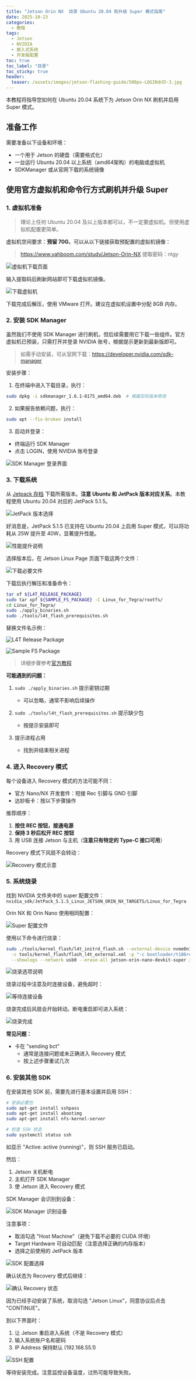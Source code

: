 ```yaml
---
title: "Jetson Orin NX  烧录 Ubuntu 20.04 和升级 Super 模式指南"
date: 2025-10-23
categories:
  - 教程
tags:
  - Jetson
  - NVIDIA
  - 嵌入式系统
  - 开发板配置
toc: true
toc_label: "目录"
toc_sticky: true
header:
  teaser: /assets/images/jetson-flashing-guide/500px-LOGIN水印-3.jpg
---
```


本教程将指导您如何在 Ubuntu 20.04 系统下为 Jetson Orin NX 刷机并启用 Super 模式。

## 准备工作

需要准备以下设备和环境：
- 一个用于 Jetson 的硬盘（需要格式化）
- 一台运行 Ubuntu 20.04 以上系统（amd64架构）的电脑或虚拟机
- SDKManager 或从官网下载的系统镜像

## 使用官方虚拟机和命令行方式刷机并升级 Super

### 1. 虚拟机准备

> 理论上任何 Ubuntu 20.04 及以上版本都可以，不一定要虚拟机。但使用虚拟机配置更简单。

虚拟机空间要求：**预留 70G**。可以从以下链接获取预配置的虚拟机镜像：

> https://www.yahboom.com/study/Jetson-Orin-NX 
> 提取密码：ntgy

![虚拟机下载页面](/assets/images/jetson-flashing-guide/image-20250701163820293.png)

输入提取码后刷新网站即可下载虚拟机镜像。

![下载虚拟机](/assets/images/jetson-flashing-guide/image-20250701163921159.png)

下载完成后解压，使用 VMware 打开。建议在虚拟机设置中分配 8GB 内存。

### 2. 安装 SDK Manager

虽然我们不使用 SDK Manager 进行刷机，但后续需要用它下载一些组件。官方虚拟机已预装，只需打开并登录 NVIDIA 账号，根据提示更新到最新版即可。

> 如需手动安装，可从官网下载：https://developer.nvidia.com/sdk-manager

安装步骤：

1. 在终端中进入下载目录，执行：
```bash
sudo dpkg -i sdkmanager_1.6.1-8175_amd64.deb  # 根据实际版本修改
```

2. 如果报告依赖问题，执行：
```bash
sudo apt --fix-broken install
```

3. 启动并登录：
- 终端运行 SDK Manager
- 点击 LOGIN，使用 NVIDIA 账号登录

![SDK Manager 登录界面](/assets/images/jetson-flashing-guide/500px-LOGIN水印-3.jpg)

### 3. 下载系统

从 [Jetpack 存档](https://developer.nvidia.com/embedded/jetpack-archive) 下载所需版本。**注意 Ubuntu 和 JetPack 版本对应关系**。本教程使用 Ubuntu 20.04 对应的 JetPack 5.1.5。

![JetPack 版本选择](/assets/images/jetson-flashing-guide/image-20250630135050222.png)

好消息是，JetPack 5.1.5 已支持在 Ubuntu 20.04 上启用 Super 模式，可以将功耗从 25W 提升至 40W，显著提升性能。

![性能提升说明](/assets/images/jetson-flashing-guide/image-20250701165410103.png)

选择版本后，在 Jetson Linux Page 页面下载这两个文件：

![下载必要文件](/assets/images/jetson-flashing-guide/image-20250701165635508.png)

下载后执行解压和准备命令：

```bash
tar xf ${L4T_RELEASE_PACKAGE}
sudo tar xpf ${SAMPLE_FS_PACKAGE} -C Linux_for_Tegra/rootfs/
cd Linux_for_Tegra/
sudo ./apply_binaries.sh
sudo ./tools/l4t_flash_prerequisites.sh
```

替换文件名示例：

![L4T Release Package](/assets/images/jetson-flashing-guide/image-20250701172219673.png)

![Sample FS Package](/assets/images/jetson-flashing-guide/image-20250701172234629.png)

> 详细步骤参考[官方教程](https://docs.nvidia.com/jetson/archives/r35.6.2/DeveloperGuide/IN/QuickStart.html)

**可能遇到的问题：**

1. `sudo ./apply_binaries.sh` 提示密钥过期
   - 可以忽略，通常不影响后续操作

2. `sudo ./tools/l4t_flash_prerequisites.sh` 提示缺少包
   - 按提示安装即可

3. 提示进程占用
   - 找到并结束相关进程

### 4. 进入 Recovery 模式

每个设备进入 Recovery 模式的方法可能不同：

- 官方 Nano/NX 开发套件：短接 Rec 引脚与 GND 引脚
- 达妙板卡：按以下步骤操作

推荐顺序：

1. **按住 REC 按钮，接通电源**
2. **保持 3 秒后松开 REC 按钮**
3. 用 USB 连接 Jetson 与主机（**注意只有特定的 Type-C 接口可用**）

Recovery 模式下风扇不会转动：

![Recovery 模式示意](/assets/images/jetson-flashing-guide/image-20250701171326012.png)

### 5. 系统烧录

找到 NVIDIA 文件夹中的 super 配置文件：
`nvidia_sdk/JetPack_5.1.5_Linux_JETSON_ORIN_NX_TARGETS/Linux_for_Tegra`

Orin NX 和 Orin Nano 使用相同配置：

![Super 配置文件](/assets/images/jetson-flashing-guide/image-20250630153258309.png)

使用以下命令进行烧录：

```bash
sudo ./tools/kernel_flash/l4t_initrd_flash.sh --external-device nvme0n1p1 \
  -c tools/kernel_flash/flash_l4t_external.xml -p "-c bootloader/t186ref/cfg/flash_t234_qspi.xml" \
  --showlogs --network usb0 --erase-all jetson-orin-nano-devkit-super internal
```

![烧录选项说明](/assets/images/jetson-flashing-guide/image-20250701172428566.png)

烧录过程中注意及时连接设备，避免超时：

![等待连接设备](/assets/images/jetson-flashing-guide/image-20250120155459747.png)

烧录完成后风扇会开始转动。断电重启即可进入系统：

![烧录完成](/assets/images/jetson-flashing-guide/image-20250120155405246.png)

**常见问题：**
- 卡在 "sending bct"
  - 通常是连接问题或未正确进入 Recovery 模式
  - 按上述步骤重试几次

### 6. 安装其他 SDK

在安装其他 SDK 前，需要先进行基本设置并启用 SSH：

```bash
# 安装必要包
sudo apt-get install sshpass
sudo apt-get install abootimg
sudo apt-get install nfs-kernel-server

# 检查 SSH 状态
sudo systemctl status ssh
```

如显示 "Active: active (running)"，则 SSH 服务已启动。

然后：

1. Jetson 关机断电
2. 主机打开 SDK Manager
3. 使 Jetson 进入 Recovery 模式

SDK Manager 会识别到设备：

![SDK Manager 识别设备](/assets/images/jetson-flashing-guide/image-20250709133345299.png)

注意事项：
- 取消勾选 "Host Machine"（避免下载不必要的 CUDA 环境）
- Target Hardware 可自动匹配（注意选择正确的内存版本）
- 选择之前使用的 JetPack 版本

![SDK 配置选择](/assets/images/jetson-flashing-guide/image-20250709133531253.png)

确认状态为 Recovery 模式后继续：

![确认 Recovery 状态](/assets/images/jetson-flashing-guide/image-20250701173815250.png)

因为已经手动安装了系统，取消勾选 "Jetson Linux"，同意协议后点击 "CONTINUE"。

到以下界面时：
1. 让 Jetson 重启进入系统（不是 Recovery 模式）
2. 输入系统账户名和密码
3. IP Address 保持默认 (192.168.55.1)

![SSH 配置](/assets/images/jetson-flashing-guide/image-20250701174019209.png)

等待安装完成。注意监控设备温度，过热可能导致失败。